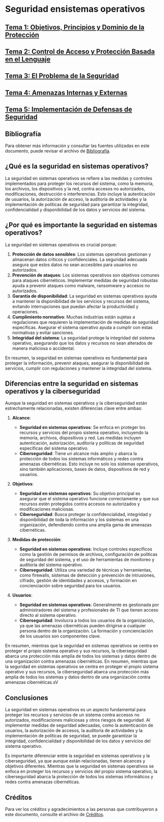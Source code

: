 # Seguridad ensistemas operativos

## [Tema 1: Objetivos, Principios y Dominio de la Protección](./1_Objetivos_y_Principios/Tema1.md)
## [Tema 2: Control de Acceso y Protección Basada en el Lenguaje](./2_Control_de_acceso_y_Proteccion/Tema2.md)
## [Tema 3: El Problema de la Seguridad](./3_Problema_de_la_Seguridad/Tema3.md)
## [Tema 4: Amenazas Internas y Externas](./4_Amenazas/Tema4.md)
## [Tema 5: Implementación de Defensas de Seguridad](./5_Implementacion/Tema5.md)

## Bibliografía

Para obtener más información y consultar las fuentes utilizadas en este documento, puede revisar el archivo de [Bibliografía](./Bibliografia.md).

## ¿Qué es la seguridad en sistemas operativos?

La seguridad en sistemas operativos se refiere a las medidas y controles implementados para proteger los recursos del sistema, como la memoria, los archivos, los dispositivos y la red, contra accesos no autorizados, modificaciones, destrucción o interferencias. Esto incluye la autenticación de usuarios, la autorización de acceso, la auditoría de actividades y la implementación de políticas de seguridad para garantizar la integridad, confidencialidad y disponibilidad de los datos y servicios del sistema.

## ¿Por qué es importante la seguridad en sistemas operativos?

La seguridad en sistemas operativos es crucial porque:

1. **Protección de datos sensibles**: Los sistemas operativos gestionan y almacenan datos críticos y confidenciales. La seguridad adecuada asegura que estos datos no sean accesibles para usuarios no autorizados.
2. **Prevención de ataques**: Los sistemas operativos son objetivos comunes para ataques cibernéticos. Implementar medidas de seguridad robustas ayuda a prevenir ataques como malware, ransomware y accesos no autorizados.
3. **Garantía de disponibilidad**: La seguridad en sistemas operativos ayuda a mantener la disponibilidad de los servicios y recursos del sistema, evitando interrupciones que puedan afectar la productividad y operaciones.
4. **Cumplimiento normativo**: Muchas industrias están sujetas a regulaciones que requieren la implementación de medidas de seguridad específicas. Asegurar el sistema operativo ayuda a cumplir con estas normativas y evitar sanciones.
5. **Integridad del sistema**: La seguridad protege la integridad del sistema operativo, asegurando que los datos y recursos no sean alterados de manera maliciosa o accidental.

En resumen, la seguridad en sistemas operativos es fundamental para proteger la información, prevenir ataques, asegurar la disponibilidad de servicios, cumplir con regulaciones y mantener la integridad del sistema.

## Diferencias entre la seguridad en sistemas operativos y la ciberseguridad

Aunque la seguridad en sistemas operativos y la ciberseguridad están estrechamente relacionadas, existen diferencias clave entre ambas:

1. **Alcance**:
    - **Seguridad en sistemas operativos**: Se enfoca en proteger los recursos y servicios del propio sistema operativo, incluyendo la memoria, archivos, dispositivos y red. Las medidas incluyen autenticación, autorización, auditoría y políticas de seguridad específicas del sistema operativo.
    - **Ciberseguridad**: Tiene un alcance más amplio y abarca la protección de todos los sistemas informáticos y redes contra amenazas cibernéticas. Esto incluye no solo los sistemas operativos, sino también aplicaciones, bases de datos, dispositivos de red y usuarios.

2. **Objetivos**:
    - **Seguridad en sistemas operativos**: Su objetivo principal es asegurar que el sistema operativo funcione correctamente y que sus recursos estén protegidos contra accesos no autorizados y modificaciones maliciosas.
    - **Ciberseguridad**: Busca proteger la confidencialidad, integridad y disponibilidad de toda la información y los sistemas en una organización, defendiendo contra una amplia gama de amenazas cibernéticas.

3. **Medidas de protección**:
    - **Seguridad en sistemas operativos**: Incluye controles específicos como la gestión de permisos de archivos, configuración de políticas de seguridad del sistema, y el uso de herramientas de monitoreo y auditoría del sistema operativo.
    - **Ciberseguridad**: Utiliza una variedad de técnicas y herramientas, como firewalls, sistemas de detección y prevención de intrusiones, cifrado, gestión de identidades y accesos, y formación en concienciación sobre seguridad para los usuarios.

4. **Usuarios**:
    - **Seguridad en sistemas operativos**: Generalmente es gestionada por administradores del sistema y profesionales de TI que tienen acceso directo al sistema operativo.
    - **Ciberseguridad**: Involucra a todos los usuarios de la organización, ya que las amenazas cibernéticas pueden dirigirse a cualquier persona dentro de la organización. La formación y concienciación de los usuarios son componentes clave.

En resumen, mientras que la seguridad en sistemas operativos se centra en proteger el propio sistema operativo y sus recursos, la ciberseguridad abarca una protección más amplia de todos los sistemas y datos dentro de una organización contra amenazas cibernéticas.
En resumen, mientras que la seguridad en sistemas operativos se centra en proteger el propio sistema operativo y sus recursos, la ciberseguridad abarca una protección más amplia de todos los sistemas y datos dentro de una organización contra amenazas cibernéticas.sV

## Conclusiones

La seguridad en sistemas operativos es un aspecto fundamental para proteger los recursos y servicios de un sistema contra accesos no autorizados, modificaciones maliciosas y otros riesgos de seguridad. Al implementar medidas de seguridad adecuadas, como la autenticación de usuarios, la autorización de accesos, la auditoría de actividades y la implementación de políticas de seguridad, se puede garantizar la integridad, confidencialidad y disponibilidad de los datos y servicios del sistema operativo.

Es importante diferenciar entre la seguridad en sistemas operativos y la ciberseguridad, ya que aunque están relacionadas, tienen alcances y objetivos diferentes. Mientras que la seguridad en sistemas operativos se enfoca en proteger los recursos y servicios del propio sistema operativo, la ciberseguridad abarca la protección de todos los sistemas informáticos y redes contra amenazas cibernéticas.

## Créditos

Para ver los créditos y agradecimientos a las personas que contribuyeron a este documento, consulte el archivo de [Créditos](./Credits.txt).